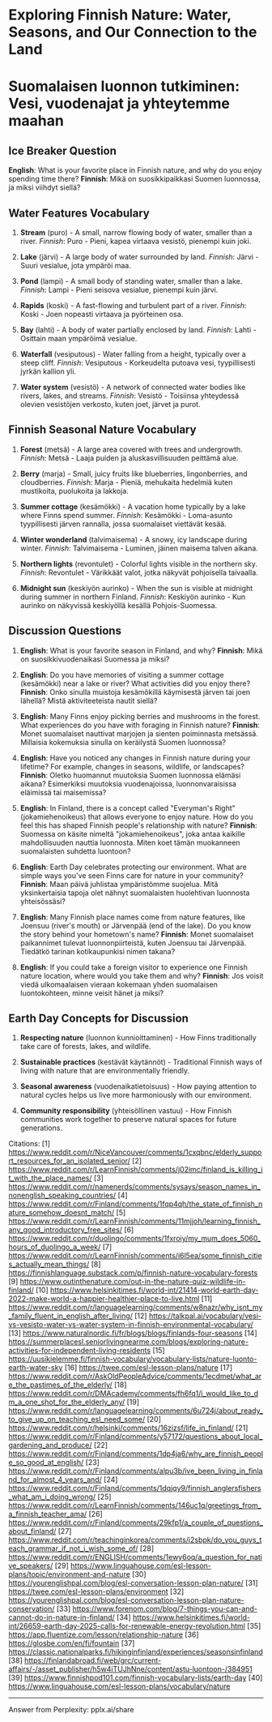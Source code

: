 # Exploring Finnish Nature: Water, Seasons, and Our Connection to the Land
# Suomalaisen luonnon tutkiminen: Vesi, vuodenajat ja yhteytemme maahan

## Ice Breaker Question
**English**: What is your favorite place in Finnish nature, and why do you enjoy spending time there?
**Finnish**: Mikä on suosikkipaikkasi Suomen luonnossa, ja miksi viihdyt siellä?

## Water Features Vocabulary

1. **Stream** (puro) - A small, narrow flowing body of water, smaller than a river.
   *Finnish*: Puro - Pieni, kapea virtaava vesistö, pienempi kuin joki.

2. **Lake** (järvi) - A large body of water surrounded by land.
   *Finnish*: Järvi - Suuri vesialue, jota ympäröi maa.

3. **Pond** (lampi) - A small body of standing water, smaller than a lake.
   *Finnish*: Lampi - Pieni seisova vesialue, pienempi kuin järvi.

4. **Rapids** (koski) - A fast-flowing and turbulent part of a river.
   *Finnish*: Koski - Joen nopeasti virtaava ja pyörteinen osa.

5. **Bay** (lahti) - A body of water partially enclosed by land.
   *Finnish*: Lahti - Osittain maan ympäröimä vesialue.

6. **Waterfall** (vesiputous) - Water falling from a height, typically over a steep cliff.
   *Finnish*: Vesiputous - Korkeudelta putoava vesi, tyypillisesti jyrkän kallion yli.

7. **Water system** (vesistö) - A network of connected water bodies like rivers, lakes, and streams.
   *Finnish*: Vesistö - Toisiinsa yhteydessä olevien vesistöjen verkosto, kuten joet, järvet ja purot.

## Finnish Seasonal Nature Vocabulary

1. **Forest** (metsä) - A large area covered with trees and undergrowth.
   *Finnish*: Metsä - Laaja puiden ja aluskasvillisuuden peittämä alue.

2. **Berry** (marja) - Small, juicy fruits like blueberries, lingonberries, and cloudberries.
   *Finnish*: Marja - Pieniä, mehukaita hedelmiä kuten mustikoita, puolukoita ja lakkoja.

3. **Summer cottage** (kesämökki) - A vacation home typically by a lake where Finns spend summer.
   *Finnish*: Kesämökki - Loma-asunto tyypillisesti järven rannalla, jossa suomalaiset viettävät kesää.

4. **Winter wonderland** (talvimaisema) - A snowy, icy landscape during winter.
   *Finnish*: Talvimaisema - Luminen, jäinen maisema talven aikana.

5. **Northern lights** (revontulet) - Colorful lights visible in the northern sky.
   *Finnish*: Revontulet - Värikkäät valot, jotka näkyvät pohjoisella taivaalla.

6. **Midnight sun** (keskiyön aurinko) - When the sun is visible at midnight during summer in northern Finland.
   *Finnish*: Keskiyön aurinko - Kun aurinko on näkyvissä keskiyöllä kesällä Pohjois-Suomessa.

## Discussion Questions

1. **English**: What is your favorite season in Finland, and why?
   **Finnish**: Mikä on suosikkivuodenaikasi Suomessa ja miksi?

2. **English**: Do you have memories of visiting a summer cottage (kesämökki) near a lake or river? What activities did you enjoy there?
   **Finnish**: Onko sinulla muistoja kesämökillä käymisestä järven tai joen lähellä? Mistä aktiviteeteista nautit siellä?

3. **English**: Many Finns enjoy picking berries and mushrooms in the forest. What experiences do you have with foraging in Finnish nature?
   **Finnish**: Monet suomalaiset nauttivat marjojen ja sienten poiminnasta metsässä. Millaisia kokemuksia sinulla on keräilystä Suomen luonnossa?

4. **English**: Have you noticed any changes in Finnish nature during your lifetime? For example, changes in seasons, wildlife, or landscapes?
   **Finnish**: Oletko huomannut muutoksia Suomen luonnossa elämäsi aikana? Esimerkiksi muutoksia vuodenajoissa, luonnonvaraisissa eläimissä tai maisemissa?

5. **English**: In Finland, there is a concept called "Everyman's Right" (jokamiehenoikeus) that allows everyone to enjoy nature. How do you feel this has shaped Finnish people's relationship with nature?
   **Finnish**: Suomessa on käsite nimeltä "jokamiehenoikeus", joka antaa kaikille mahdollisuuden nauttia luonnosta. Miten koet tämän muokanneen suomalaisten suhdetta luontoon?

6. **English**: Earth Day celebrates protecting our environment. What are simple ways you've seen Finns care for nature in your community?
   **Finnish**: Maan päivä juhlistaa ympäristömme suojelua. Mitä yksinkertaisia tapoja olet nähnyt suomalaisten huolehtivan luonnosta yhteisössäsi?

7. **English**: Many Finnish place names come from nature features, like Joensuu (river's mouth) or Järvenpää (end of the lake). Do you know the story behind your hometown's name?
   **Finnish**: Monet suomalaiset paikannimet tulevat luonnonpiirteistä, kuten Joensuu tai Järvenpää. Tiedätkö tarinan kotikaupunkisi nimen takana?

8. **English**: If you could take a foreign visitor to experience one Finnish nature location, where would you take them and why?
   **Finnish**: Jos voisit viedä ulkomaalaisen vieraan kokemaan yhden suomalaisen luontokohteen, minne veisit hänet ja miksi?

## Earth Day Concepts for Discussion

1. **Respecting nature** (luonnon kunnioittaminen) - How Finns traditionally take care of forests, lakes, and wildlife.

2. **Sustainable practices** (kestävät käytännöt) - Traditional Finnish ways of living with nature that are environmentally friendly.

3. **Seasonal awareness** (vuodenaikatietoisuus) - How paying attention to natural cycles helps us live more harmoniously with our environment.

4. **Community responsibility** (yhteisöllinen vastuu) - How Finnish communities work together to preserve natural spaces for future generations.

Citations:
[1] https://www.reddit.com/r/NiceVancouver/comments/1cxqbnc/elderly_support_resources_for_an_isolated_senior/
[2] https://www.reddit.com/r/LearnFinnish/comments/j02imc/finland_is_killing_it_with_the_place_names/
[3] https://www.reddit.com/r/namenerds/comments/sysays/season_names_in_nonenglish_speaking_countries/
[4] https://www.reddit.com/r/Finland/comments/1fqp4qh/the_state_of_finnish_nature_somehow_doesnt_match/
[5] https://www.reddit.com/r/LearnFinnish/comments/11mjjoh/learning_finnish_any_good_introductory_free_sites/
[6] https://www.reddit.com/r/duolingo/comments/1fxroiy/my_mum_does_5060_hours_of_duolingo_a_week/
[7] https://www.reddit.com/r/LearnFinnish/comments/i6l5ea/some_finnish_cities_actually_mean_things/
[8] https://finnishlanguage.substack.com/p/finnish-nature-vocabulary-forests
[9] https://www.outinthenature.com/out-in-the-nature-quiz-wildlife-in-finland/
[10] https://www.helsinkitimes.fi/world-int/21414-world-earth-day-2022-make-world-a-happier-healthier-place-to-live.html
[11] https://www.reddit.com/r/languagelearning/comments/w8nazr/why_isnt_my_family_fluent_in_english_after_living/
[12] https://talkpal.ai/vocabulary/vesi-vs-vesisto-water-vs-water-system-in-finnish-environmental-vocabulary/
[13] https://www.naturalnordic.fi/fr/blogs/blogs/finlands-four-seasons
[14] https://summerplacesl.seniorlivingnearme.com/blogs/exploring-nature-activities-for-independent-living-residents
[15] https://uusikielemme.fi/finnish-vocabulary/vocabulary-lists/nature-luonto-earth-water-sky
[16] https://twee.com/esl-lesson-plans/nature
[17] https://www.reddit.com/r/AskOldPeopleAdvice/comments/1ecdmet/what_are_the_pastimes_of_the_elderly/
[18] https://www.reddit.com/r/DMAcademy/comments/fh6fq1/i_would_like_to_dm_a_one_shot_for_the_elderly_any/
[19] https://www.reddit.com/r/languagelearning/comments/6u724j/about_ready_to_give_up_on_teaching_esl_need_some/
[20] https://www.reddit.com/r/helsinki/comments/16zizsf/life_in_finland/
[21] https://www.reddit.com/r/Finland/comments/y57172/questions_about_local_gardening_and_produce/
[22] https://www.reddit.com/r/Finland/comments/1dp4ja6/why_are_finnish_people_so_good_at_english/
[23] https://www.reddit.com/r/Finland/comments/alpu3b/ive_been_living_in_finland_for_almost_4_years_and/
[24] https://www.reddit.com/r/Finland/comments/1dqjqy9/finnish_anglersfishers_what_am_i_doing_wrong/
[25] https://www.reddit.com/r/LearnFinnish/comments/146uc1q/greetings_from_a_finnish_teacher_ama/
[26] https://www.reddit.com/r/Finland/comments/29kfp1/a_couple_of_questions_about_finland/
[27] https://www.reddit.com/r/teachinginkorea/comments/i2sbpk/do_you_guys_teach_grammar_if_not_i_wish_some_of/
[28] https://www.reddit.com/r/ENGLISH/comments/1ewy6oq/a_question_for_native_speakers/
[29] https://www.linguahouse.com/esl-lesson-plans/topic/environment-and-nature
[30] https://yourenglishpal.com/blog/esl-conversation-lesson-plan-nature/
[31] https://twee.com/esl-lesson-plans/environment
[32] https://yourenglishpal.com/blog/esl-conversation-lesson-plan-nature-conservation/
[33] https://www.forenom.com/blog/7-things-you-can-and-cannot-do-in-nature-in-finland/
[34] https://www.helsinkitimes.fi/world-int/26659-earth-day-2025-calls-for-renewable-energy-revolution.html
[35] https://app.fluentize.com/lesson/relationship-nature
[36] https://glosbe.com/en/fi/fountain
[37] https://classic.nationalparks.fi/hikinginfinland/experiences/seasonsinfinland
[38] https://finlandabroad.fi/web/grc/current-affairs/-/asset_publisher/h5w4iTUJhNne/content/astu-luontoon-/384951
[39] https://www.finnishpod101.com/finnish-vocabulary-lists/earth-day
[40] https://www.linguahouse.com/esl-lesson-plans/vocabulary/nature

---
Answer from Perplexity: pplx.ai/share
